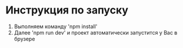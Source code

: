 # Инструкция по запуску

1. Выполняем команду 'npm install'
2. Далее 'npm run dev' и проект автоматически запустится у Вас в брузере
